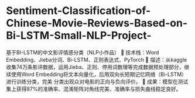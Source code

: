 # Sentiment-Classification-of-Chinese-Movie-Reviews-Based-on-Bi-LSTM-Small-NLP-Project-
基于BI-LSTM的中文影评情感分类（NLP小作品）
	技术栈：Word Embedding、Jieba分词、Bi-LSTM、正则表达式、PyTorch
	描述：从kaggle收集74万条影评数据，运用Jieba、正则、停用词数理等完成数据预处理部分，继
续使用Word Embedding将文本向量化，后用双向长短期记忆网络（Bi-LSTM）进行训练分类，完美
分类出观众对电影的正向与负向评价。
	成果：模型在测试集上获得87%的准确率、混淆矩阵对角线完美、准确率与损失曲线稳定良好。
